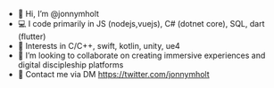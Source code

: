 - 👋 Hi, I’m @jonnymholt
- 💻 I code primarily in JS (nodejs,vuejs), C# (dotnet core), SQL, dart (flutter)
- 🌱 Interests in C/C++, swift, kotlin, unity, ue4
- 💞 I’m looking to collaborate on creating immersive experiences and digital discipleship platforms
- 📱 Contact me via DM https://twitter.com/jonnymholt

<!---
jonnymholt/jonnymholt is a ✨ special ✨ repository because its `README.md` (this file) appears on your GitHub profile.
You can click the Preview link to take a look at your changes.
--->
